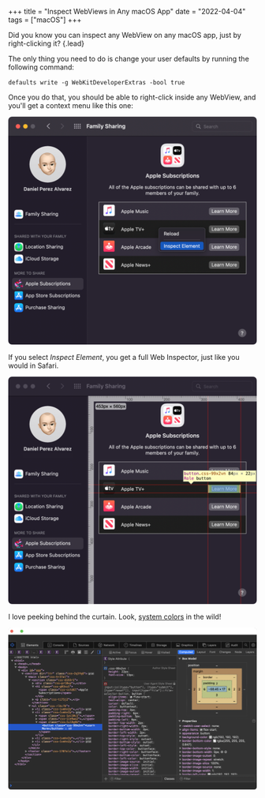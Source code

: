 +++
title = "Inspect WebViews in Any macOS App"
date = "2022-04-04"
tags = ["macOS"]
+++

Did you know you can inspect any WebView on any macOS app, just by right-clicking it?
{.lead}

<!--more-->

The only thing you need to do is change your user defaults by running the following command:

```
defaults write -g WebKitDeveloperExtras -bool true
```

Once you do that, you should be able to right-click inside any WebView, and you'll get a context menu like this one:

![Family Sharing screen with context menu showing "Inspect Element" option](inspect-element@2x.png)

If you select _Inspect Element_, you get a full Web Inspector, just like you would in Safari.

![Inspecting one of the buttons in the Family Sharing screen](inspecting@2x.png)

I love peeking behind the curtain. Look, [system colors](https://drafts.csswg.org/css-color/#css-system-colors) in the wild!

![Web Inspector showing the styles of one of the buttons](inspector@2x.png)
